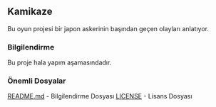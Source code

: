 ## Kamikaze

Bu oyun projesi bir japon askerinin başından geçen olayları anlatıyor.

### Bilgilendirme

Bu proje hala yapım aşamasındadır.

### Önemli Dosyalar

[README.md](readme.md) - Bilgilendirme Dosyası
[LICENSE](LICENSE) - Lisans Dosyası